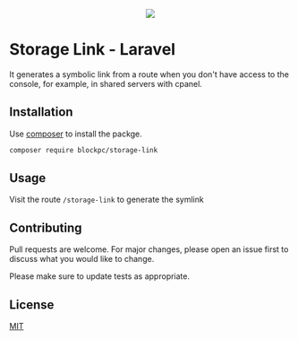 <p align="center"><a href="https://blockpc.cl" target="_blank"><img src="https://banners.beyondco.de/Storage%20Link.png?theme=light&packageManager=composer+require&packageName=blockpc%2Fstorage-link&pattern=zigZag&style=style_1&description=Generate+a+storage+link&md=1&showWatermark=1&fontSize=100px&images=https%3A%2F%2Flaravel.com%2Fimg%2Flogomark.min.svg"></a></p>  

# Storage Link - Laravel

It generates a symbolic link from a route when you don't have access to the console, for example, in shared servers with cpanel.

## Installation

Use [composer](https://getcomposer.org/) to install the packge.

```bash
composer require blockpc/storage-link
```

## Usage

Visit the route `/storage-link` to generate the symlink

## Contributing
Pull requests are welcome. For major changes, please open an issue first to discuss what you would like to change.

Please make sure to update tests as appropriate.

## License
[MIT](LICENSE.txt)